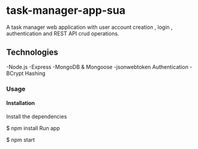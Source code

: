 # task-manager-app-sua
A task manager web application with user account creation , login , authentication and REST API crud operations.

## Technologies
-Node.js
-Express
-MongoDB & Mongoose
-jsonwebtoken Authentication
-BCrypt Hashing

### Usage
#### Installation
Install the dependencies

$ npm install
Run app

$ npm start
